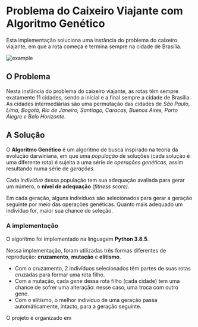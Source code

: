 # Problema do Caixeiro Viajante com  Algoritmo Genético
Esta implementação soluciona uma instância do problema do caixeiro viajante, em que a rota começa e termina sempre na cidade de Brasília.

![example](https://i.ibb.co/Vq9MyQY/example.png)

## O Problema
Nesta instância do problema do caixeiro viajante, as rotas têm sempre exatamente 11 cidades, sendo a inicial e a final sempre a cidade de Brasília. As cidades intermediárias são uma permutação das cidades de *São Paulo, Lima, Bogotá, Rio de Janeiro, Santiago, Caracas, Buenos Aires, Porto Alegre e Belo Horizonte*.
## A Solução
O **Algoritmo Genético** é um algoritmo de busca inspirado na teoria da evolução darwiniana, em que uma *população* de soluções (cada solução é uma diferente rota) é sujeita a uma série de *operações genéticas*, assim resultando numa série de *gerações*.

Cada *indivíduo* dessa população tem sua adequação avaliada para gerar um número, o **nível de adequação** *(fitness score)*.

Em cada geração, alguns indivíduos são selecionados para gerar a geração seguinte por meio das operações genéticas. Quanto mais adequado um indivíduo for, maior sua chance de seleção.

### A implementação
O algoritmo foi implementado na linguagem **Python 3.8.5**.

Nessa implementação, foram utilizadas três formas diferentes de reprodução: **cruzamento**, **mutação** e **elitismo**.

- Com o cruzamento, 2 indivíduos selecionados têm partes de suas rotas cruzadas para formar uma rota filho.
- Com a mutação, cada *gene* dessa rota filho (cada cidade) tem uma chance de sofrer uma alteração: nesse caso, uma troca com outro gene.
- Com o elitismo, o melhor indivíduo de uma geração passa automáticamente, intacto, para a geração seguinte.

O projeto é organizado em 
<!--stackedit_data:
eyJoaXN0b3J5IjpbMTM1Njc0OTYyNywtMjA0MzAxMTMwMSwtND
czMjg3Nzc4LDM0MDIwNTcwMyw3MzA5OTgxMTZdfQ==
-->